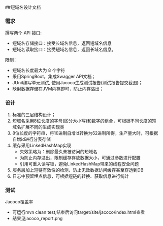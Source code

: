 ##短域名设计文档

### 需求 
撰写两个 API 接口:
- 短域名存储接口：接受长域名信息，返回短域名信息
- 短域名读取接口：接受短域名信息，返回长域名信息。

限制：
- 短域名长度最大为 8 个字符
- 采用SpringBoot，集成Swagger API文档；
- JUnit编写单元测试, 使用Jacoco生成测试报告(测试报告提交截图)；
- 映射数据存储在JVM内存即可，防止内存溢出；

### 设计
1. 标准的三层结构设计；
2. 短域名采用8位长度的字母(区分大小写)和数字的组合，可根据不同长度的短域名扩展不同的生成实现类
3. 8位长度的字符串，将10进制自增id转换为62进制所得，生产量大时，可根据自增id进行分表存储
4. 缓存采用LinkedHashMap实现
    - 失效策略为：删除最久未被访问的短域名
    - 为防止内存溢出，限制缓存存放数据大小，可通过参数进行配置
    - 引用可重入读写锁，避免LinkedHashMap带来的线程安全问题
5. 服务层加上短链有效性的检测，防止无效数据访问缓存甚至穿透到DB
6. 日志中预留埋点信息，可根据短链的转换、获取信息进行统计

### 测试
Jacoco覆盖率
- 可运行mvn clean test,结束后访问target/site/jacoco/index.html查看
- 结果见jacoco_report.png
